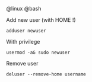 @linux
@bash


Add new user (with HOME !)

    adduser newuser


With privilege

    usermod -aG sudo newuser


Remove user

    deluser --remove-home username
